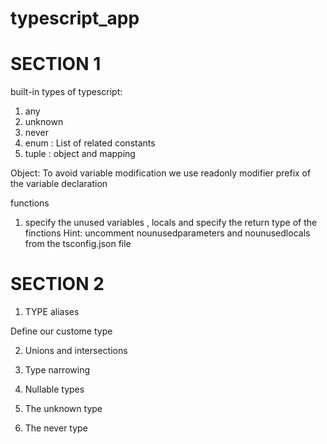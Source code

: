 # typescript_app

# SECTION 1 
built-in types of typescript:
1. any
2. unknown
3. never
4. enum : List of related constants
5. tuple : object and mapping

Object: To avoid variable modification we use readonly modifier prefix of the variable declaration

functions

1. specify the unused variables , locals and specify the return type of the finctions
Hint: uncomment nounusedparameters and nounusedlocals from the tsconfig.json file

# SECTION 2

1. TYPE aliases

Define our custome type

2. Unions and intersections

3. Type narrowing 

4. Nullable types

5. The unknown type

6. The never type

